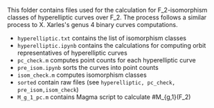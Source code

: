 This folder contains files used for the calculation for F_2-isomorphism classes of hyperelliptic curves over F_2. The process follows a similar process to X. Xarles's genus 4 binary curves computations.

- ```hyperelliptic.txt``` contains the list of isomorphism classes
- ```hyperelliptic.ipynb``` contains the calculations for computing orbit representatives of hyperelliptic curves
- ```pc_check.m``` computes point counts for each hyperelliptic curve
- ```pre_isom.ipynb``` sorts the curves into point counts
- ```isom_check.m``` computes isomorphism classes
- ```sorted``` contain raw files (see ```hyperelliptic, pc_check, pre_isom,isom_check```)
- ```M_g_1_pc.m``` contains Magma script to calculate #M_{g,1}(F_2)
